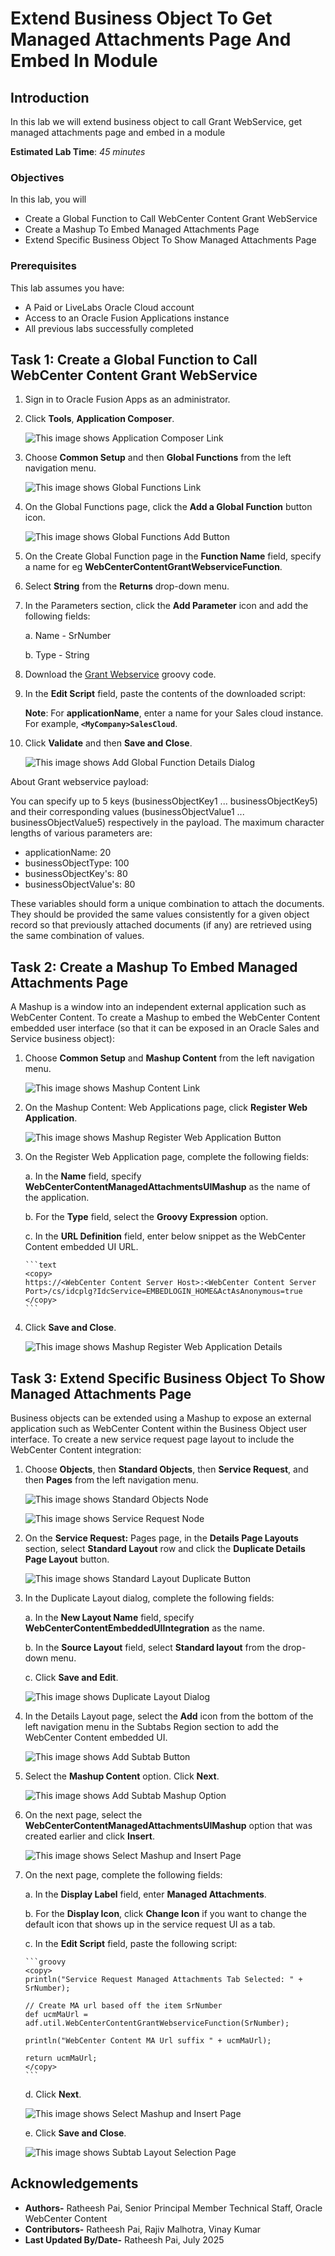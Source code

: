# Extend Business Object To Get Managed Attachments Page And Embed In Module

## Introduction

In this lab we will extend business object to call Grant WebService, get managed attachments page and embed in a module

**Estimated Lab Time**: *45 minutes*

### Objectives

In this lab, you will

- Create a Global Function to Call WebCenter Content Grant WebService
- Create a Mashup To Embed Managed Attachments Page
- Extend Specific Business Object To Show Managed Attachments Page

### Prerequisites

This lab assumes you have:

- A Paid or LiveLabs Oracle Cloud account
- Access to an Oracle Fusion Applications instance
- All previous labs successfully completed

## Task 1: Create a Global Function to Call WebCenter Content Grant WebService

1. Sign in to Oracle Fusion Apps as an administrator.

2. Click **Tools**, **Application Composer**.  

   ![This image shows Application Composer Link](images/app-composer-link.png "Application Composer Link")

3. Choose **Common Setup** and then **Global Functions** from the left navigation menu.

   ![This image shows Global Functions Link](images/global-functions-link.png "Global Functions Link")

4. On the Global Functions page, click the **Add a Global Function** button icon.

   ![This image shows Global Functions Add Button](images/global-functions-add.png "Global Functions Add Button")

5. On the Create Global Function page in the **Function Name** field, specify a name for eg  **WebCenterContentGrantWebserviceFunction**.

6. Select **String** from the **Returns** drop-down menu.

7. In the Parameters section, click the **Add Parameter** icon and add the following fields:

   a. Name - SrNumber

   b. Type - String

8. Download the [Grant Webservice](files/grant-ws.groovy) groovy code.

9. In the **Edit Script** field, paste the contents of the downloaded script:

   **Note**:
   For **applicationName**, enter a name for your Sales cloud instance. For example, **`<MyCompany>SalesCloud`**.

10. Click **Validate** and then **Save and Close**.

    ![This image shows Add Global Function Details Dialog](images/global-functions-details.png "Add Global Function Details Dialog")


About Grant webservice payload:

You can specify up to 5 keys (businessObjectKey1 ... businessObjectKey5) and their corresponding values (businessObjectValue1 ... businessObjectValue5) respectively in the payload. The maximum character lengths of various parameters are:

- applicationName: 20
- businessObjectType: 100
- businessObjectKey's: 80
- businessObjectValue's: 80

These variables should form a unique combination to attach the documents. They should be provided the same values consistently for a given object record so that previously attached documents (if any) are retrieved using the same combination of values.

## Task 2: Create a Mashup To Embed Managed Attachments Page

A Mashup is a window into an independent external application such as WebCenter Content. To create a Mashup to embed the WebCenter Content embedded user interface (so that it can be exposed in an Oracle Sales and Service business object):

1. Choose **Common Setup** and **Mashup Content** from the left navigation menu.

   ![This image shows Mashup Content Link](images/mashup-link.png "Mashup Content Link")

2. On the Mashup Content: Web Applications page, click **Register Web Application**.

   ![This image shows Mashup Register Web Application Button](images/register-webapp-button.png "Mashup Register Web Application Button")

3. On the Register Web Application page, complete the following fields:

   a.  In the **Name** field, specify **WebCenterContentManagedAttachmentsUIMashup** as the name of the application.

   b.  For the **Type** field, select the **Groovy Expression** option.

   c.  In the **URL Definition** field, enter below snippet as the WebCenter Content embedded UI URL.

       ```text
       <copy>
       https://<WebCenter Content Server Host>:<WebCenter Content Server Port>/cs/idcplg?IdcService=EMBEDLOGIN_HOME&ActAsAnonymous=true
       </copy>
       ```

4. Click **Save and Close**.

   ![This image shows Mashup Register Web Application Details](images/register-webapp-details.png "Mashup Register Web Application Details")

## Task 3: Extend Specific Business Object To Show Managed Attachments Page

Business objects can be extended using a Mashup to expose an external application such as WebCenter Content within the Business Object user interface. To create a new service request page layout to include the WebCenter Content integration:

1. Choose **Objects**, then **Standard Objects**, then **Service Request**, and then **Pages** from the left navigation menu.

   ![This image shows Standard Objects Node](images/standard-objects.png "Standard Objects Node")
 
   ![This image shows Service Request Node](images/service-request-link.png "Service Request Node")

2. On the **Service Request:** Pages page, in the **Details Page Layouts** section, select **Standard Layout** row and click the **Duplicate Details Page Layout** button.

   ![This image shows Standard Layout Duplicate Button](images/duplicate-layout-button.png "Standard Layout Duplicate Button")

3. In the Duplicate Layout dialog, complete the following fields:

   a.  In the **New Layout Name** field, specify **WebCenterContentEmbeddedUIIntegration** as the name.

   b.  In the **Source Layout** field, select **Standard layout** from the drop-down menu.

   c.  Click **Save and Edit**.

   ![This image shows Duplicate Layout Dialog](images/duplicate-layout-dialog.png "Duplicate Layout Dialog")

4. In the Details Layout page, select the **Add** icon from the bottom of the left navigation menu in the Subtabs Region section to add the WebCenter Content embedded UI.

   ![This image shows Add Subtab Button](images/add-subtab-button.png "Add Subtab Button")

5. Select the **Mashup Content** option. Click **Next**.

   ![This image shows Add Subtab Mashup Option](images/add-subtab-mashup.png "Add Subtab Mashup Option")

6. On the next page, select the **WebCenterContentManagedAttachmentsUIMashup** option that was created earlier and click **Insert**.

   ![This image shows Select Mashup and Insert Page](images/select-mashup-insert.png "Select Mashup and Insert Page")

7. On the next page, complete the following fields:

   a.  In the **Display Label** field, enter **Managed Attachments**.

   b.  For the **Display Icon**, click **Change Icon** if you want to change the default icon that shows up in the service request UI as a tab.

   c.  In the **Edit Script** field, paste the following script:

       ```groovy
       <copy>
       println("Service Request Managed Attachments Tab Selected: " + SrNumber);

       // Create MA url based off the item SrNumber
       def ucmMaUrl = adf.util.WebCenterContentGrantWebserviceFunction(SrNumber);

       println("WebCenter Content MA Url suffix " + ucmMaUrl);

       return ucmMaUrl;
       </copy>
       ```

   d.  Click **Next**.

   ![This image shows Select Mashup and Insert Page](images/mashup-script.png "Select Mashup and Insert Page")

   e.  Click **Save and Close**.

   ![This image shows Subtab Layout Selection Page](images/layout-selection.png "Subtab Layout Selection Page")

## Acknowledgements

- **Authors-** Ratheesh Pai, Senior Principal Member Technical Staff, Oracle WebCenter Content
- **Contributors-** Ratheesh Pai, Rajiv Malhotra, Vinay Kumar
- **Last Updated By/Date-** Ratheesh Pai, July 2025
